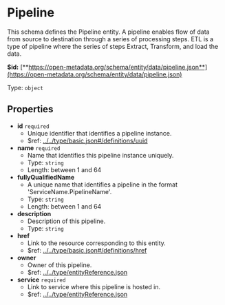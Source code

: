 # Pipeline

This schema defines the Pipeline entity. A pipeline enables flow of data from source to destination through a series of processing steps. ETL is a type of pipeline where the series of steps Extract, Transform, and load the data.

**$id:** [**https://open-metadata.org/schema/entity/data/pipeline.json**](https://open-metadata.org/schema/entity/data/pipeline.json)

Type: `object`

## Properties

* **id** `required`
  * Unique identifier that identifies a pipeline instance.
  * $ref: [../../type/basic.json\#/definitions/uuid](pipeline.md#....typebasic.jsondefinitionsuuid)
* **name** `required`
  * Name that identifies this pipeline instance uniquely.
  * Type: `string`
  * Length: between 1 and 64
* **fullyQualifiedName**
  * A unique name that identifies a pipeline in the format 'ServiceName.PipelineName'.
  * Type: `string`
  * Length: between 1 and 64
* **description**
  * Description of this pipeline.
  * Type: `string`
* **href**
  * Link to the resource corresponding to this entity.
  * $ref: [../../type/basic.json\#/definitions/href](pipeline.md#....typebasic.jsondefinitionshref)
* **owner**
  * Owner of this pipeline.
  * $ref: [../../type/entityReference.json](pipeline.md#....typeentityreference.json)
* **service** `required`
  * Link to service where this pipeline is hosted in.
  * $ref: [../../type/entityReference.json](pipeline.md#....typeentityreference.json)


